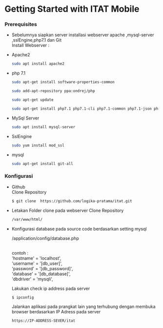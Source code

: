 # Getting Started with ITAT Mobile

  
### Prerequisites
* Sebelumnya siapkan server installasi webserver apache ,mysql-server ,sslEngine,php7.1 dan Git <br />
  Install Webserver :
  
* Apache2
  ```sh
  sudo apt install apache2
  ```
* php 7.1
  ```sh
  sudo apt-get install software-properties-common
  ```
  ```sh
  sudo add-apt-repository ppa:ondrej/php
  ```
  ```sh
  sudo apt-get update
  ```
  ```sh
  sudo apt-get install php7.1 php7.1-cli php7.1-common php7.1-json php7.1-opcache php7.1-mysql php7.1-mbstring php7.1-mcrypt php7.1-zip php7.1-fpm

   ```  
* MySql Server
  ```sh 
  sudo apt install mysql-server
  ```

* SslEngine  
  ```sh
  sudo yum install mod_ssl
  ```

* mysql 
  ```sh
  sudo apt-get install git-all
  ```
 

### Konfigurasi
* Github <br />
  Clone Repository
  ```sh
  $ git clone  https://github.com/logika-pratama/itat.git
  ```

* Letakan Folder clone pada webserver
  Clone Repository
  ```sh
  /var/www/html/
  ```
 
* Konfigurasi database pada source code berdasarkan setting mysql<br />
  
  /application/config/database.php
  
  <br />
  contoh :<br />
  'hostname' = 'localhost',<br />
	'username' = '[db_user]',<br />
	'password' = '[db_password]',<br />
	'database' = '[db_database]',<br />
	'dbdriver' = 'mysqli',<br />
  
  Lakukan check ip address pada server
  ```sh
  $ ipconfig
  ```
  
  Jalankan aplikasi pada prangkat lain yang terhubung dengan membuka browser berdasarkan IP Adress pada server
  ```sh
  https://IP-ADDRESS-SEVER/itat
  ```

